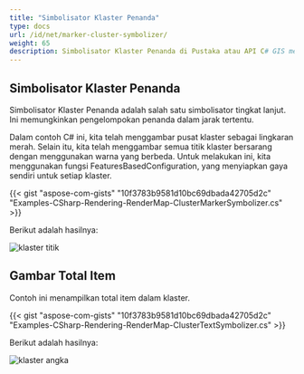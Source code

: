 ```yaml
---
title: "Simbolisator Klaster Penanda"
type: docs
url: /id/net/marker-cluster-symbolizer/
weight: 65
description: Simbolisator Klaster Penanda di Pustaka atau API C# GIS memungkinkan pengelompokan penanda dalam jarak tertentu.
---
```


## **Simbolisator Klaster Penanda**
Simbolisator Klaster Penanda adalah salah satu simbolisator tingkat lanjut. Ini memungkinkan pengelompokan penanda dalam jarak tertentu.

Dalam contoh C# ini, kita telah menggambar pusat klaster sebagai lingkaran merah. Selain itu, kita telah menggambar semua titik klaster bersarang dengan menggunakan warna yang berbeda. Untuk melakukan ini, kita menggunakan fungsi FeaturesBasedConfiguration, yang menyiapkan gaya sendiri untuk setiap klaster.

{{< gist "aspose-com-gists" "10f3783b9581d10bc69dbada42705d2c" "Examples-CSharp-Rendering-RenderMap-ClusterMarkerSymbolizer.cs" >}}

Berikut adalah hasilnya:

![klaster titik](points-cluster.png)

## **Gambar Total Item**

Contoh ini menampilkan total item dalam klaster.

{{< gist "aspose-com-gists" "10f3783b9581d10bc69dbada42705d2c" "Examples-CSharp-Rendering-RenderMap-ClusterTextSymbolizer.cs" >}}

Berikut adalah hasilnya:

![klaster angka](digits-cluster.png)
